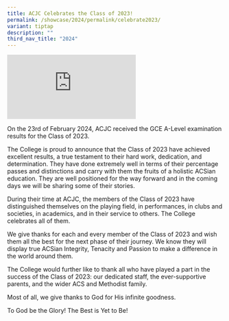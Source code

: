 ```yaml
---
title: ACJC Celebrates the Class of 2023!
permalink: /showcase/2024/permalink/celebrate2023/
variant: tiptap
description: ""
third_nav_title: "2024"
---
```

<div class="iframe-wrapper">
<iframe allowfullscreen="true" frameborder="0" src="https://docs.google.com/presentation/d/e/2PACX-1vThGN5o-Xzkqyr3780CYEI7IJtWrSRTmkxJMa5tq0wbACY4rDf1c6Bd9Xxu4IbR16NQoEHt8hIUCOLl/embed?start=false&amp;loop=false&amp;delayms=3000"></iframe>
</div>
<p>On the 23rd of February 2024, ACJC received the GCE A-Level examination
results for the Class of 2023.</p>
<p>The College is proud to announce that the Class of 2023 have achieved
excellent results, a true testament to their hard work, dedication, and
determination. They have done extremely well in terms of their percentage
passes and distinctions and carry with them the fruits of a holistic ACSian
education. They are well positioned for the way forward and in the coming
days we will be sharing some of their stories.</p>
<p>During their time at ACJC, the members of the Class of 2023 have distinguished
themselves on the playing field, in performances, in clubs and societies,
in academics, and in their service to others. The College celebrates all
of them.</p>
<p>We give thanks for each and every member of the Class of 2023 and wish
them all the best for the next phase of their journey. We know they will
display true ACSian Integrity, Tenacity and Passion to make a difference
in the world around them.</p>
<p>The College would further like to thank all who have played a part in
the success of the Class of 2023: our dedicated staff, the ever-supportive
parents, and the wider ACS and Methodist family.</p>
<p>Most of all, we give thanks to God for His infinite goodness.</p>
<p>To God be the Glory! The Best is Yet to Be!</p>